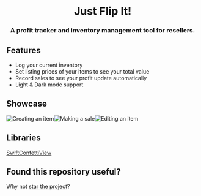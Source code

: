 # <center>Just Flip It!</center>

### <center>A profit tracker and inventory management tool for resellers.</center>

## Features
* Log your current inventory
* Set listing prices of your items to see your total value
* Record sales to see your profit update automatically
* Light & Dark mode support

## Showcase
![Creating an item](https://i.imgur.com/fWT1ioz.gif)![Making a sale](https://i.imgur.com/U22LALL.gif)![Editing an item](https://i.imgur.com/rlcTZYv.gif)

## Libraries
[SwiftConfettiView](https://github.com/theoriginalbit/SwiftConfettiView)

## Found this repository useful?
Why not [star the project](https://github.com/bronsonmullens/FlippingApp/stargazers)?
